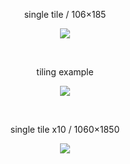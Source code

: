 <p align="center">single tile / 106×185</p>
<p align="center"><img src="https://raw.githubusercontent.com/jesterjunk/Patterns/main/Voron_split_hexagon_pattern/1x1.png"></p><br>
  
<p align="center">tiling example</p>
<p align="center"><img src="https://raw.githubusercontent.com/jesterjunk/Patterns/main/Voron_split_hexagon_pattern/tiling_example.png"></p><br>

<p align="center">single tile x10 / 1060×1850</p>
<p align="center"><img src="https://raw.githubusercontent.com/jesterjunk/Patterns/main/Voron_split_hexagon_pattern/1x1_x10.png"></p>
